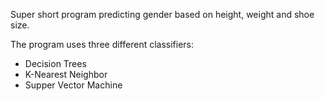 Super short program predicting gender based on height, weight and shoe size.

The program uses three different classifiers:
  - Decision Trees
  - K-Nearest Neighbor
  - Supper Vector Machine
